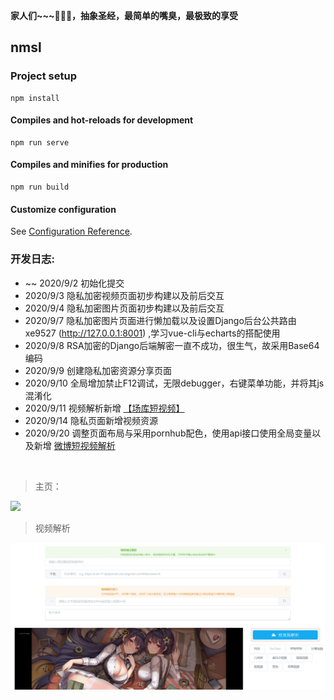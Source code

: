 **家人们~~~🤕🤕🤕，抽象圣经，最简单的嘴臭，最极致的享受**

## nmsl

### Project setup
```
npm install
```

#### Compiles and hot-reloads for development
```
npm run serve
```

#### Compiles and minifies for production
```
npm run build
```

#### Customize configuration
See [Configuration Reference](https://cli.vuejs.org/config/).

### 开发日志:

   - ~~ 2020/9/2 初始化提交
   - 2020/9/3 隐私加密视频页面初步构建以及前后交互
   - 2020/9/4 隐私加密图片页面初步构建以及前后交互
   - 2020/9/7 隐私加密图片页面进行懒加载以及设置Django后台公共路由xe9527 (http://127.0.0.1:8001) ,学习vue-cli与echarts的搭配使用
   - 2020/9/8 RSA加密的Django后端解密一直不成功，很生气，故采用Base64编码
   - 2020/9/9 创建隐私加密资源分享页面
   - 2020/9/10 全局增加禁止F12调试，无限debugger，右键菜单功能，并将其js混淆化
   - 2020/9/11 视频解析新增 [【场库短视频】](https://www.vmovier.com/)
   - 2020/9/14 隐私页面新增视频资源
   - 2020/9/20 调整页面布局与采用pornhub配色，使用api接口使用全局变量以及新增 [微博短视频解析](https://weibo.com/)

<br>

> 主页：

   ![](./github_images/home.gif)


> 视频解析

   ![](./github_images/parse.png)
